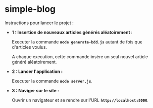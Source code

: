 # simple-blog

Instructions pour lancer le projet :

- __1 : Insertion de nouveaux articles générés aléatoirement :__

  Executer la commande __`node generate-bdd.js`__ autant de fois que d'articles voulus.
  
  A chaque execution, cette commande insère un seul nouvel article généré aléatoirement.

- __2 : Lancer l'application :__
    
  Executer la commande __`node server.js`__.
    
- __3 : Naviger sur le site :__

  Ouvrir un navigateur et se rendre sur l'URL __`http://localhost:8000`__.
